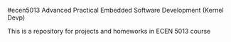 #ecen5013 Advanced Practical Embedded Software Development (Kernel Devp)

This is a repository for projects and homeworks in ECEN 5013 course

